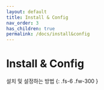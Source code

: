 ```yaml
---
layout: default
title: Install & Config
nav_order: 3
has_children: true
permalink: /docs/install&config
---
```


# Install & Config

설치 및 설정하는 방법
{: .fs-6 .fw-300 }